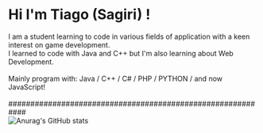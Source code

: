 # Hi I'm Tiago (Sagiri) !

I am a student learning to code in various fields of application with a keen interest on game development.<br>
I learned to code with Java and C++ but I'm also learning about Web Development.
<br>
<br>
Mainly program with: Java / C++ / C# / PHP / PYTHON / and now JavaScript!
<br>
<br>
############################################################<br>
![Anurag's GitHub stats](https://github-readme-stats.vercel.app/api?username=Sagiri721&count_private=true&show_icons=true&theme=dracula)
